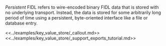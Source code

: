 *Persistent* FIDL refers to wire-encoded binary FIDL data that is stored with no
underlying transport. Instead, the data is stored for some arbitrarily long
period of time using a persistent, byte-oriented interface like a file or
database entry.

<<../examples/key_value_store/_callout.md>>
<<../examples/key_value_store/_support_exports_tutorial.md>>
